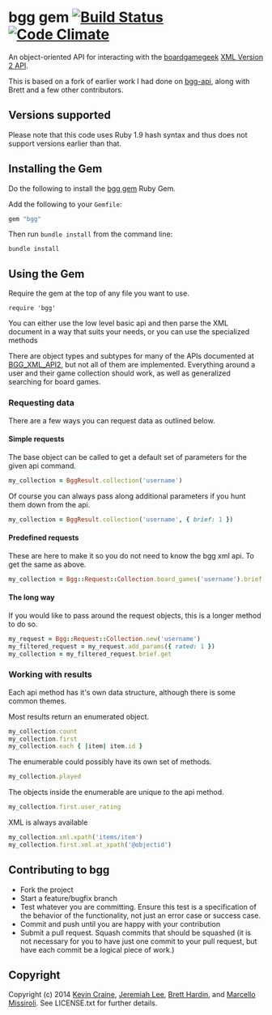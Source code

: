 bgg gem [![Build Status](https://travis-ci.org/jemiahlee/bgg.svg)](https://travis-ci.org/jemiahlee/bgg) [![Code Climate](https://codeclimate.com/github/jemiahlee/bgg.png)](https://codeclimate.com/github/jemiahlee/bgg)
===========

An object-oriented API for interacting with the [boardgamegeek](http://boardgamegeek.com) [XML Version 2 API](http://boardgamegeek.com/wiki/page/BGG_XML_API2).

This is based on a fork of earlier work I had done on
[bgg-api](http://github.com/bhardin/bgg-api), along with Brett and a few
other contributors.

## Versions supported

Please note that this code uses Ruby 1.9 hash syntax and thus does not
support versions earlier than that.

## Installing the Gem

Do the following to install the  [bgg gem](http://rubygems.org/gems/bgg) Ruby Gem.

Add the following to your `Gemfile`:

```ruby
gem "bgg"
```

Then run `bundle install` from the command line:

    bundle install

## Using the Gem

Require the gem at the top of any file you want to use.

    require 'bgg'

You can either use the low level basic api and then parse the XML document in a way that suits your needs,
or you can use the specialized methods

There are object types and subtypes for many of the APIs documented at
[BGG_XML_API2](http://boardgamegeek.com/wiki/page/BGG_XML_API2), but not all of them are implemented.
Everything around a user and their game collection should work, as well
as generalized searching for board games.

### Requesting data
There are a few ways you can request data as outlined below.

#### Simple requests
The base object can be called to get a default set of parameters for the
given api command.

```ruby
my_collection = BggResult.collection('username')
```

Of course you can always pass along additional parameters if you hunt
them down from the api.

```ruby
my_collection = BggResult.collection('username', { brief: 1 })
```

#### Predefined requests
These are here to make it so you do not need to know the bgg xml api.
To get the same as above.

```ruby
my_collection = Bgg::Request::Collection.board_games('username').brief.get
```

#### The long way
If you would like to pass around the request objects, this is a longer method to do so.

```ruby
my_request = Bgg::Request::Collection.new('username')
my_filtered_request = my_request.add_params({ rated: 1 })
my_collection = my_filtered_request.brief.get
```

### Working with results
Each api method has it's own data structure, although there is some
common themes.

Most results return an enumerated object.
```ruby
my_collection.count
my_collection.first
my_collection.each { |item| item.id }
```
The enumerable could possibly have its own set of methods.
```ruby
my_collection.played
```
The objects inside the enumerable are unique to the api method.
```ruby
my_collection.first.user_rating
```
XML is always available
```ruby
my_collection.xml.xpath('items/item')
my_collection.first.xml.at_xpath('@objectid')
```

Contributing to bgg
-----------------------

* Fork the project
* Start a feature/bugfix branch
* Test whatever you are committing. Ensure this test is a specification
  of the behavior of the functionality, not just an error case or
  success case.
* Commit and push until you are happy with your contribution
* Submit a pull request. Squash commits that should be squashed (it is
  not necessary for you to have just one commit to your pull request,
  but have each commit be a logical piece of work.)

Copyright
---------

Copyright (c) 2014 [Kevin Craine](https://github.com/craineum), [Jeremiah Lee](https://github.com/jemiahlee), [Brett Hardin](http://bretthard.in), and [Marcello Missiroli](https://github.com/piffy). See LICENSE.txt for further details.

